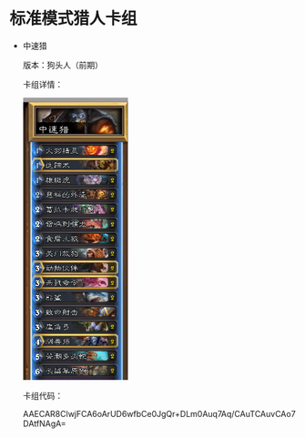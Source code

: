 # 标准模式猎人卡组

- 中速猎

  版本：狗头人（前期）

  卡组详情：

  ![midRange_hunter](screenshot/midRange_hunter_kobold.png)

  卡组代码：

  AAECAR8ClwjFCA6oArUD6wfbCe0JgQr+DLm0Auq7Aq/CAuTCAuvCAo7DAtfNAgA=